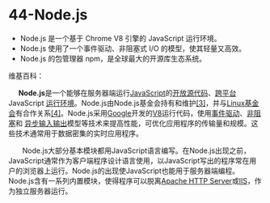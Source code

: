 # 44-Node.js

* Node.js 是一个基于 Chrome V8 引擎的 JavaScript 运行环境。
* Node.js 使用了一个事件驱动、非阻塞式 I/O 的模型，使其轻量又高效。
* Node.js 的包管理器 npm，是全球最大的开源库生态系统。

维基百科：

     **Node.js**是一个能够在服务器端运行[JavaScript](https://zh.wikipedia.org/wiki/JavaScript "JavaScript")的[开放源代码](https://zh.wikipedia.org/wiki/%E9%96%8B%E6%94%BE%E5%8E%9F%E5%A7%8B%E7%A2%BC "开放源代码")、[跨平台](https://zh.wikipedia.org/wiki/%E8%B7%A8%E5%B9%B3%E5%8F%B0 "跨平台")JavaScript [运行环境](https://zh.wikipedia.org/wiki/%E6%89%A7%E8%A1%8C%E7%8E%AF%E5%A2%83 "执行环境")。Node.js由Node.js基金会持有和维护[[3]](https://zh.wikipedia.org/wiki/Node.js#cite_note-3)，并与[Linux基金会](https://zh.wikipedia.org/wiki/Linux%E5%9F%BA%E9%87%91%E6%9C%83 "Linux基金会")有合作关系[[4]](https://zh.wikipedia.org/wiki/Node.js#cite_note-4)。Node.js采用[Google](https://zh.wikipedia.org/wiki/Google "Google")开发的[V8](https://zh.wikipedia.org/wiki/V8_(JavaScript%E5%BC%95%E6%93%8E) "V8 (JavaScript引擎)")运行代码，使用[事件驱动](https://zh.wikipedia.org/wiki/%E4%BA%8B%E4%BB%B6%E9%A9%85%E5%8B%95 "事件驱动")、[非阻塞](https://zh.wikipedia.org/w/index.php?title=%E9%9D%9E%E9%98%BB%E5%A1%9E&action=edit&redlink=1 "非阻塞（页面不存在）")和 [异步输入输出](https://zh.wikipedia.org/w/index.php?title=%E9%9D%9E%E5%90%8C%E6%AD%A5%E8%BC%B8%E5%85%A5%E8%BC%B8%E5%87%BA&action=edit&redlink=1 "异步输入输出（页面不存在）")模型等技术来提高性能，可优化应用程序的传输量和规模。这些技术通常用于数据密集的实时应用程序。

       Node.js大部分基本模块都用JavaScript语言编写。在Node.js出现之前，JavaScript通常作为客户端程序设计语言使用，以JavaScript写出的程序常在用户的浏览器上运行。Node.js的出现使JavaScript也能用于服务器端编程。Node.js含有一系列内置模块，使得程序可以脱离[Apache HTTP Server](https://zh.wikipedia.org/wiki/Apache_HTTP_Server "Apache HTTP Server")或[IIS](https://zh.wikipedia.org/wiki/IIS "IIS")，作为独立服务器运行。
